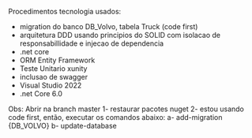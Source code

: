 Procedimentos tecnologia usados:

- migration do banco DB_Volvo, tabela Truck (code first)
- arquitetura DDD usando principios do SOLID com isolacao de responsabillidade e injecao de dependencia
- .net core
- ORM Entity Framework
- Teste Unitario xunity
- inclusao de swagger
- Visual Studio 2022
- .net Core 6.0


Obs: Abrir na branch master
1-  restaurar pacotes nuget
2- estou usando code first, então, executar os comandos abaixo:
 a- add-migration {DB_VOLVO}
 b- update-database
 
